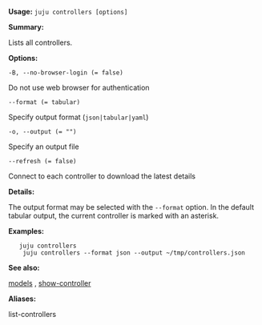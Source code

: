 **Usage:** `juju controllers [options]`

**Summary:**

Lists all controllers.

**Options:**

`-B, --no-browser-login (= false)`

Do not use web browser for authentication

`--format (= tabular)`

Specify output format (`json|tabular|yaml`)

`-o, --output (= "")`

Specify an output file

`--refresh (= false)`

Connect to each controller to download the latest details

**Details:**

The output format may be selected with the `--format` option. In the default tabular output, the current controller is marked with an asterisk.

**Examples:**

       juju controllers
        juju controllers --format json --output ~/tmp/controllers.json
**See also:**

[models](https://discourse.jujucharms.com/t/command-models/1771) , [show-controller](https://discourse.jujucharms.com/t/command-show-controller/1821)

**Aliases:**

list-controllers
